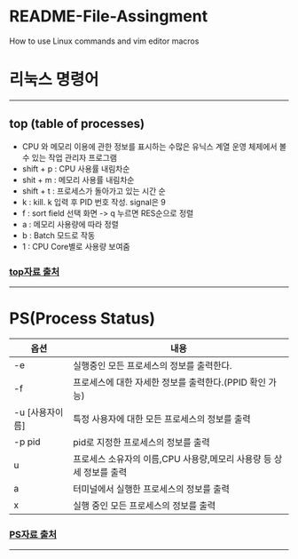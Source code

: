 # README-File-Assingment
How to use Linux commands and vim editor macros

# 리눅스 명령어
---
## top (table of processes)

* CPU 와 메모리 이용에 관한 정보를 표시하는 수많은 유닉스 계열 운영 체제에서 볼 수 있는 작업 관리자 
	프로그램
* shift + p : CPU 사용률 내림차순
* shit + m : 메모리 사용률 내림차순
* shift + t : 프로세스가 돌아가고 있는 시간 순
* k : kill. k 입력 후 PID 번호 작성. signal은 9
* f : sort field 선택 화면 -> q 누르면 RES순으로 정렬
* a : 메모리 사용량에 따라 정렬
* b : Batch 모드로 작동
* 1 : CPU Core별로 사용량 보여줌

### [top자료 출처](https://zzsza.github.io/development/2018/07/18/linux-top/ "top Explanation")
---

# PS(Process Status)

|옵션|내용|
|-----|-----|
|-e|실행중인 모든 프로세스의 정보를 출력한다.|
|-f|프로세스에 대한 자세한 정보를 출력한다.(PPID 확인 가능)|
|-u [사용자이름]|특정 사용자에 대한 모든 프로세스의 정보를 출력|
|-p pid|pid로 지정한 프로세스의 정보를 출력|
|u|프로세스 소유자의 이름,CPU 사용량,메모리 사용량 등 상세 정보를 출력|
|a|터미널에서 실행한 프로세스의 정보를 출력|
|x|실행 중인 모든 프로세스의 정보를 출력|
### [PS자료 출처](https://blog.naver.com/PostView.nhn?isHttpsRedirect=true&blogId=jsky10503&logNo=220728880785&parentCategoryNo=&categoryNo=109&viewDate=&isShowPopularPosts=false&from=postView "PS Explanation")

---
